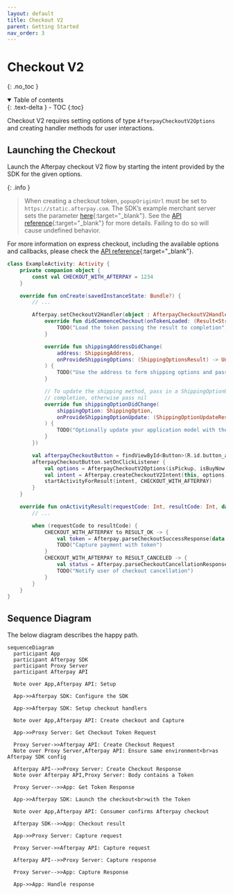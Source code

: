 ```yaml
---
layout: default
title: Checkout V2
parent: Getting Started
nav_order: 3
---
```


# Checkout V2
{: .no_toc }

<details markdown="block" open>
  <summary>
    Table of contents
  </summary>
  {: .text-delta }
- TOC
{:toc}
</details>

Checkout V2 requires setting options of type `AfterpayCheckoutV2Options` and creating handler methods for user interactions.

## Launching the Checkout

Launch the Afterpay checkout V2 flow by starting the intent provided by the SDK for the given options.

{: .info }
> When creating a checkout token, `popupOriginUrl` must be set to `https://static.afterpay.com`. The SDK’s example merchant server sets the parameter [here][example-server-param]{:target="_blank"}. See the [API reference][express-checkout]{:target="_blank"} for more details. Failing to do so will cause undefined behavior.

For more information on express checkout, including the available options and callbacks, please check the [API reference][express-checkout]{:target="_blank"}.

```kotlin
class ExampleActivity: Activity {
    private companion object {
        const val CHECKOUT_WITH_AFTERPAY = 1234
    }

    override fun onCreate(savedInstanceState: Bundle?) {
        // ...

        Afterpay.setCheckoutV2Handler(object : AfterpayCheckoutV2Handler {
            override fun didCommenceCheckout(onTokenLoaded: (Result<String>) -> Unit) {
                TODO("Load the token passing the result to completion")
            }

            override fun shippingAddressDidChange(
                address: ShippingAddress,
                onProvideShippingOptions: (ShippingOptionsResult) -> Unit
            ) {
                TODO("Use the address to form shipping options and pass to completion")
            }

            // To update the shipping method, pass in a ShippingOptionUpdate object to
            // completion, otherwise pass nil
            override fun shippingOptionDidChange(
                shippingOption: ShippingOption,
                onProvideShippingOptionUpdate: (ShippingOptionUpdateResult?) -> Unit
            ) {
                TODO("Optionally update your application model with the selected shipping option")
            }
        })

        val afterpayCheckoutButton = findViewById<Button>(R.id.button_afterpay)
        afterpayCheckoutButton.setOnClickListener {
            val options = AfterpayCheckoutV2Options(isPickup, isBuyNow, isShippingOptionsRequired)
            val intent = Afterpay.createCheckoutV2Intent(this, options)
            startActivityForResult(intent, CHECKOUT_WITH_AFTERPAY)
        }
    }

    override fun onActivityResult(requestCode: Int, resultCode: Int, data: Intent?) {
        // ...

        when (requestCode to resultCode) {
            CHECKOUT_WITH_AFTERPAY to RESULT_OK -> {
                val token = Afterpay.parseCheckoutSuccessResponse(data!!)
                TODO("Capture payment with token")
            }
            CHECKOUT_WITH_AFTERPAY to RESULT_CANCELED -> {
                val status = Afterpay.parseCheckoutCancellationResponse(data!!)
                TODO("Notify user of checkout cancellation")
            }
        }
    }
}
```

## Sequence Diagram

The below diagram describes the happy path.

``` mermaid
sequenceDiagram
  participant App
  participant Afterpay SDK
  participant Proxy Server
  participant Afterpay API

  Note over App,Afterpay API: Setup

  App->>Afterpay SDK: Configure the SDK

  App->>Afterpay SDK: Setup checkout handlers

  Note over App,Afterpay API: Create checkout and Capture

  App->>Proxy Server: Get Checkout Token Request

  Proxy Server->>Afterpay API: Create Checkout Request
  Note over Proxy Server,Afterpay API: Ensure same environment<br>as Afterpay SDK config

  Afterpay API-->>Proxy Server: Create Checkout Response
  Note over Afterpay API,Proxy Server: Body contains a Token

  Proxy Server-->>App: Get Token Response

  App->>Afterpay SDK: Launch the checkout<br>with the Token

  Note over App,Afterpay API: Consumer confirms Afterpay checkout

  Afterpay SDK-->>App: Checkout result

  App->>Proxy Server: Capture request

  Proxy Server->>Afterpay API: Capture request

  Afterpay API-->>Proxy Server: Capture response

  Proxy Server-->>App: Capture Response

  App->>App: Handle response
```

[example-server-param]: https://github.com/afterpay/sdk-example-server/blob/5781eadb25d7f5c5d872e754fdbb7214a8068008/src/routes/checkout.ts#L28
[express-checkout]: https://developers.afterpay.com/afterpay-online/reference#what-is-express-checkout
